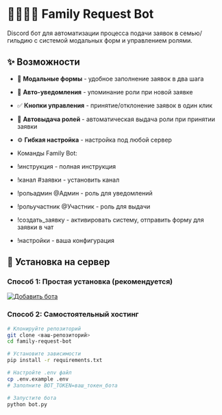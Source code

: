# 👨‍👩‍👧‍👦 Family Request Bot

Discord бот для автоматизации процесса подачи заявок в семью/гильдию с системой модальных форм и управлением ролями.

## ✨ Возможности

- 📝 **Модальные формы** - удобное заполнение заявок в два шага
- 🔔 **Авто-уведомления** - упоминание роли при новой заявке
- ✅ **Кнопки управления** - принятие/отклонение заявок в один клик
- 👥 **Автовыдача ролей** - автоматическая выдача роли при принятии заявки
- ⚙️ **Гибкая настройка** - настройка под любой сервер

- Команды Family Bot:

- !инструкция - полная инструкция
- !канал #заявки - установить канал
- !рольадмин @Админ - роль для уведомлений
- !рольучастник @Участник - роль для выдачи
- !создать_заявку - активировать систему, отправить форму для заявки в чат
- !настройки - ваша конфигурация

## 🚀 Установка на сервер

### Способ 1: Простая установка (рекомендуется)
[![Добавить бота](https://img.shields.io/badge/Добавить_бота-5865F2?style=for-the-badge&logo=discord&logoColor=white)](https://discord.com/oauth2/authorize?client_id=1421818595842723840&permissions=2416299008&integration_type=0&scope=applications.commands+bot)

### Способ 2: Самостоятельный хостинг
```bash
# Клонируйте репозиторий
git clone <ваш-репозиторий>
cd family-request-bot

# Установите зависимости
pip install -r requirements.txt

# Настройте .env файл
cp .env.example .env
# Заполните BOT_TOKEN=ваш_токен_бота

# Запустите бота
python bot.py

